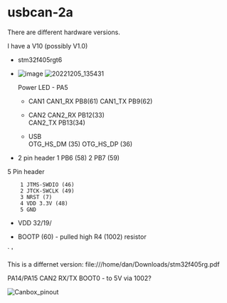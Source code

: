 # usbcan-2a

There are different hardware versions.

I have a V10 (possibly V1.0)
- stm32f405rgt6
- ![image](https://user-images.githubusercontent.com/202906/206101957-122900dd-355b-4a2c-a94b-1589caf2a225.png)
![20221205_135431](https://user-images.githubusercontent.com/202906/206123658-cdc6560a-6f11-4b73-b314-c40d167faf52.jpg)



  Power LED - PA5 

  - CAN1
    CAN1_RX  PB8(61) 
    CAN1_TX  PB9(62)

  - CAN2
    CAN2_RX  PB12(33)   
    CAN2_TX  PB13(34)  

  - USB   
    OTG_HS_DM (35)
    OTG_HS_DP (36)

- 2 pin header
  1  PB6 (58)
  2  PB7 (59)
  
5 Pin header 
```
    1 JTMS-SWDIO (46)
    2 JTCK-SWCLK (49) 
    3 NRST (7)
    4 VDD 3.3V (48) 
    5 GND
``` 
- VDD
  32/19/
  
- BOOTP (60) - pulled high R4 (1002) resistor  
  
` 
'
 
This is a differnet version:
file:///home/dan/Downloads/stm32f405rg.pdf

PA14/PA15  CAN2 RX/TX
BOOT0 - to 5V via 1002? 

![Canbox_pinout](https://user-images.githubusercontent.com/202906/206101834-f6d3da47-ff25-47eb-8c5c-5ccb53f401a9.png)

